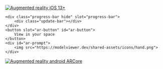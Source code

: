 <html>
<head>
<meta http-equiv="AddType" content="model/vnd.reality">
<script type="module" src="https://unpkg.com/@google/model-viewer/dist/model-viewer.min.js"></script>
</head>
<body>
<div id="AR"> 
<div id="ios"> 
<p>
<a rel="ar" href="https://github.com/jdosses/cartel-activista/blob/gh-pages/objetos/nomasviolencia-4.reality?raw=true#callToAction=Go%20back&checkoutTitle=No%20+%20ESMAD&checkoutSubtitle=¡Viva%20el%20paro%20Nacional!%20">
<img src="https://i.imgur.com/KollzUJ.jpg" width="auto" height="auto" alt="Augmented reality iOS 13+">
</a>
</p>
<p>
<model-viewer src="https://github.com/jdosses/cartel-activista/blob/gh-pages/objetos/nomasviolencia-android-2.glb?raw=true" camera-controls ar ar-modes="scene-viewer webxr quick-look" ios-src="https://github.com/jdosses/cartel-activista/blob/gh-pages/objetos/nomasviolencia-iOS-2.usdz?raw=true" camera-orbit="102.9deg 98.18deg 1.401m" min-camera-orbit="auto auto auto" max-camera-orbit="auto auto 1.401m" auto-rotate>

    <div class="progress-bar hide" slot="progress-bar">
        <div class="update-bar"></div>
    </div>
    <button slot="ar-button" id="ar-button">
        View in your space
    </button>
    <div id="ar-prompt">
        <img src="https://modelviewer.dev/shared-assets/icons/hand.png">
    </div>
</model-viewer>

</p>
<div id="Android">  
<p>
<a href="intent://arvr.google.com/scene-viewer/1.0?file=https://github.com/jdosses/cartel-activista/blob/gh-pages/objetos/nomasviolencia-joined.glb?raw=true&mode=ar_only#Intent;scheme=https;package=com.google.ar.core;action=android.intent.action.VIEW;S.browser_fallback_url=https://play.google.com/store/apps/details?id=com.google.ar.core&hl=en&gl=US;end;"><img src="https://i.imgur.com/R3Gqj00.jpg" width="auto" height="auto" alt="Augmented reality android ARCore"></a>
</p> 
</div>
</div> 
</div> 
</body>
</html>
